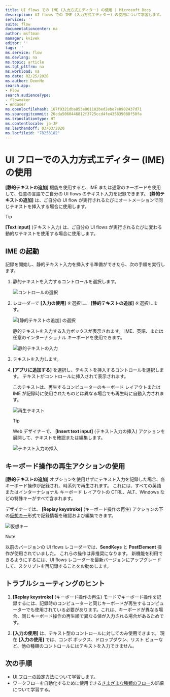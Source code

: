 ```yaml
---
title: UI flows での IME (入力方式エディター) の使用 | Microsoft Docs
description: UI flows での IME (入力方式エディター) の使用について学習します。
services: ''
suite: flow
documentationcenter: na
author: msftman
manager: kvivek
editor: ''
tags: ''
ms.service: flow
ms.devlang: na
ms.topic: article
ms.tgt_pltfrm: na
ms.workload: na
ms.date: 02/25/2020
ms.author: DeonHe
search.app:
- Flow
search.audienceType:
- flowmaker
- enduser
ms.openlocfilehash: 167f9321dba853e801102bed2ebe7e8902437d71
ms.sourcegitcommit: 26cda5060446812f3725ccd4fe435839088f50fa
ms.translationtype: HT
ms.contentlocale: ja-JP
ms.lasthandoff: 03/03/2020
ms.locfileid: "78253182"
---
```

# <a name="use-input-method-editors-imes-in-ui-flows"></a>UI フローでの入力方式エディター (IME) の使用

**[静的テキストの追加]** 機能を使用すると、IME または通常のキーボードを使用して、任意の言語でご自分の UI flows のテキスト入力を記録できます。 **[静的テキストの追加]** は、ご自分の UI flow が実行されるたびにオートメーションで同じテキストを挿入する場合に使用します。 

>[!TIP]
>**[Text input]** \(テキスト入力\) は、ご自分の UI flows が実行されるたびに変わる動的なテキストを使用する場合に使用します。

## <a name="invoke-ime"></a>IME の起動

記録を開始し、静的テキスト入力を挿入する準備ができたら、次の手順を実行します。

1. 静的テキストを入力するコントロールを選択します。

   ![コントロールの選択](../media/use-ime/select-control.png)

1. レコーダーで **[入力の使用]** を選択し、 **[静的テキストの追加]** を選択します。

   ![[静的テキストの追加] の選択](../media/use-ime/add-static-text.png)

   静的テキストを入力する入力ボックスが表示されます。 IME、英語、または任意のインターナショナル キーボードを使用できます。

   ![静的テキストの入力](../media/use-ime/enter-static-text.png)

1. テキストを入力します。

1. **[アプリに追加する]** を選択し、テキストを挿入するコントロールを選択します。 テキストがコントロールに挿入されて表示されます。 

   このテキストは、再生するコンピューターのキーボード レイアウトまたは IME が記録時に使用されたものとは異なる場合でも再生時に自動入力されます。

   ![再生テキスト](../media/use-ime/playback-text.png)

   >[!TIP]
   >Web デザイナーで、 **[Insert text input]** \(テキスト入力の挿入\) アクションを展開して、テキストを確認または編集します。

   ![テキスト入力の挿入](../media/use-ime/insert-text-input.png)


## <a name="use-the-replay-keystroke-action"></a>キーボード操作の再生アクションの使用

**[静的テキストの追加]** オプションを使用せずにテキスト入力を記録した場合、各キーボード操作が記録され、時系列で再生されます。 これには、すべての英語またはインターナショナル キーボード レイアウトの CTRL、ALT、Windows などの特殊キーがすべて含まれます。

デザイナーでは、 **[Replay keystroke]** \(キーボード操作の再生\) アクションの下の[仮想キー](https://docs.microsoft.com/windows/win32/inputdev/virtual-key-codes)形式で記録情報を確認および編集できます。 

![仮想キー](../media/use-ime/virtual-key.png)


> [!NOTE]
> 以前のバージョンの UI flows レコーダーでは、**SendKeys** と **PostElement** 操作が使用されていました。 これらの操作は非推奨になります。 新機能を利用できるようにするには、UI flows レコーダーを最新バージョンにアップグレードして、スクリプトを再記録することをお勧めします。

## <a name="troubleshooting-tips"></a>トラブルシューティングのヒント

1. **[Replay keystroke]** \(キーボード操作の再生\) モードでキーボード操作を記録するには、記録時のコンピューターと同じキーボードが再生するコンピューターでも使用されている必要があります。これは、キーボードが異なる場合、同じキーボード操作の再生順で異なる値が入力される場合があるためです。

1. **[入力の使用]** は、テキスト型のコントロールに対してのみ使用できます。 現在 **[入力の使用]** では、コンボ ボックス、ドロップダウン、リスト ビューなど、他の種類のコントロールにはテキストを入力できません。

## <a name="next-steps"></a>次の手順

- [UI フローの設定](setup.md)方法について学習します。 
- ワークフローを自動化するために使用できる[さまざまな種類のフロー](..\getting-started.md#types-of-flows)の詳細について学習する。


